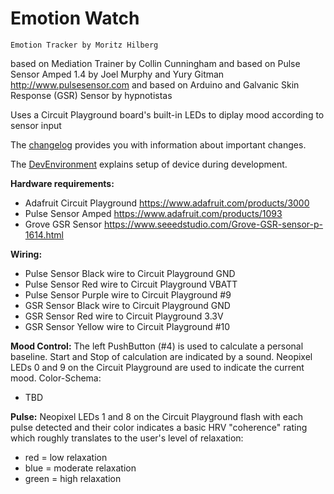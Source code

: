 # Emotion Watch
    Emotion Tracker by Moritz Hilberg

 based on Mediation Trainer by Collin Cunningham and
 based on Pulse Sensor Amped 1.4 by Joel Murphy and Yury Gitman http://www.pulsesensor.com and
 based on Arduino and Galvanic Skin Response (GSR) Sensor by hypnotistas

 Uses a Circuit Playground board's built-in LEDs to diplay mood according to sensor input
 
 The [changelog](doc/CHANGELOG.md) provides you with information about important changes.
 
 The [DevEnvironment](doc/HOWTO.md) explains setup of device during development.
 
**Hardware requirements:**
 - Adafruit Circuit Playground https://www.adafruit.com/products/3000
 - Pulse Sensor Amped https://www.adafruit.com/products/1093
 - Grove GSR Sensor https://www.seeedstudio.com/Grove-GSR-sensor-p-1614.html

**Wiring:**
 - Pulse Sensor Black wire to Circuit Playground GND
 - Pulse Sensor Red wire to Circuit Playground VBATT
 - Pulse Sensor Purple wire to Circuit Playground #9
 - GSR Sensor Black wire to Circuit Playground GND
 - GSR Sensor Red wire to Circuit Playground 3.3V
 - GSR Sensor Yellow wire to Circuit Playground #10

**Mood Control:**
 The left PushButton (#4) is used to calculate a personal baseline. Start and Stop of calculation are indicated by a sound.
 Neopixel LEDs 0 and 9 on the Circuit Playground are used to indicate the current mood. Color-Schema:
 - TBD

**Pulse:** 
 Neopixel LEDs 1 and 8 on the Circuit Playground flash with each pulse detected and their color indicates a basic HRV "coherence" rating which roughly translates to the user's level of relaxation:
 - red = low relaxation
 - blue = moderate relaxation
 - green = high relaxation
 